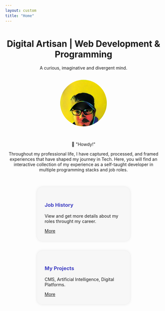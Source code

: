```yaml
---
layout: custom
title: "Home"
---
```


<div style="text-align: center; margin-top: 3rem;">
  <h1><strong>Digital Artisan | Web Development & Programming</strong></h1>
  <p>A curious, imaginative and divergent mind.</p>
  
  <img src="/assets/img/profile.png" alt="Luis del Río" style="border-radius: 50%; width: 150px; margin-top: 1rem; margin-bottom: 2rem;" />
  
  <p>👋 "Howdy!"</p>
  <p style="max-width: 600px; margin: auto;">
    Throughout my professional life, I have captured, processed, and framed experiences that have shaped my journey in Tech. Here, you will find an interactive collection of my experience as a self-taught developer in multiple programming stacks and job roles.
  </p>
</div>

<div style="display: flex; justify-content: center; gap: 2rem; margin-top: 3rem; flex-wrap: wrap;">
  <div style="background: #f7f7f7; padding: 1.5rem; border-radius: 1rem; width: 250px; box-shadow: 0 0 10px rgba(0,0,0,0.1);">
    <h3 style="color: #3f3fc3;">Job History</h3>
    <p>View and get more details about my roles throught my career.</p>
    <a href="/experience" class="btn">More</a>
  </div>
  <div style="background: #f7f7f7; padding: 1.5rem; border-radius: 1rem; width: 250px; box-shadow: 0 0 10px rgba(0,0,0,0.1);">
    <h3 style="color: #3f3fc3;">My Projects</h3>
    <p>CMS, Artificial Intelligence, Digital Platforms.</p>
    <a href="/projects" class="btn">More</a>
  </div>
  
</div>
